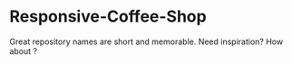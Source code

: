 # Responsive-Coffee-Shop
Great repository names are short and memorable. Need inspiration? How about   ?
